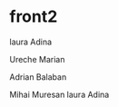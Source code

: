 
# front2


laura
Adina


Ureche Marian


Adrian Balaban



















Mihai Muresan
laura
Adina

